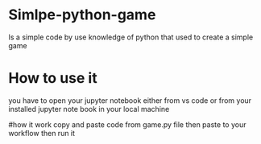 # Simlpe-python-game
Is a simple code by use knowledge of python that used to create a simple game


# How to use it 
you have to open your jupyter notebook either from vs code or from your installed jupyter note book in your local machine 



#how it work
copy and paste code from game.py file then paste to your workflow then run it
